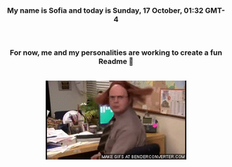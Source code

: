 


<div align="center">
<h3 >My name is Sofia and today is Sunday, 17 October, 01:32 GMT-4</h3><br>
<h3 >For now, me and my personalities are working to create a fun Readme 👋
</h3><br>
<img src='img/dwight.gif' alt='working...'/>
</div>
